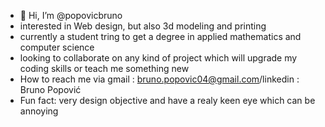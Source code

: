 - 👋 Hi, I’m @popovicbruno
- interested in Web design, but also 3d modeling and printing
- currently a student tring to get a degree in applied mathematics and computer science
- looking to collaborate on any kind of project which will upgrade my coding skills or teach me something new
- How to reach me via gmail : bruno.popovic04@gmail.com/linkedin : Bruno Popović
- Fun fact: very design objective and have a realy keen eye which can be annoying

<!---
popovicbruno/popovicbruno is a ✨ special ✨ repository because its `README.md` (this file) appears on your GitHub profile.
You can click the Preview link to take a look at your changes.
--->
